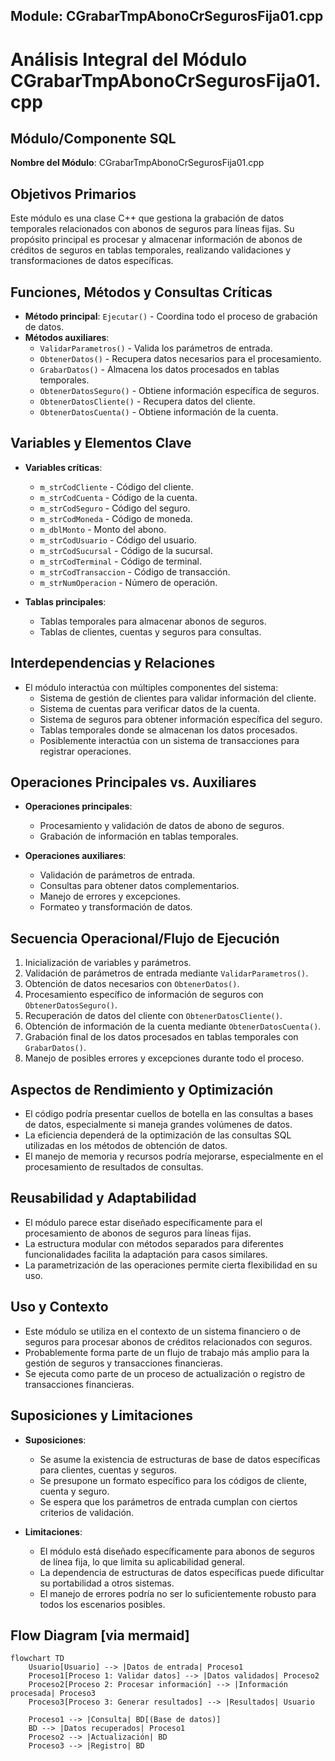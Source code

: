## Module: CGrabarTmpAbonoCrSegurosFija01.cpp
# Análisis Integral del Módulo CGrabarTmpAbonoCrSegurosFija01.cpp

## Módulo/Componente SQL
**Nombre del Módulo**: CGrabarTmpAbonoCrSegurosFija01.cpp

## Objetivos Primarios
Este módulo es una clase C++ que gestiona la grabación de datos temporales relacionados con abonos de seguros para líneas fijas. Su propósito principal es procesar y almacenar información de abonos de créditos de seguros en tablas temporales, realizando validaciones y transformaciones de datos específicas.

## Funciones, Métodos y Consultas Críticas
- **Método principal**: `Ejecutar()` - Coordina todo el proceso de grabación de datos.
- **Métodos auxiliares**:
  - `ValidarParametros()` - Valida los parámetros de entrada.
  - `ObtenerDatos()` - Recupera datos necesarios para el procesamiento.
  - `GrabarDatos()` - Almacena los datos procesados en tablas temporales.
  - `ObtenerDatosSeguro()` - Obtiene información específica de seguros.
  - `ObtenerDatosCliente()` - Recupera datos del cliente.
  - `ObtenerDatosCuenta()` - Obtiene información de la cuenta.

## Variables y Elementos Clave
- **Variables críticas**:
  - `m_strCodCliente` - Código del cliente.
  - `m_strCodCuenta` - Código de la cuenta.
  - `m_strCodSeguro` - Código del seguro.
  - `m_strCodMoneda` - Código de moneda.
  - `m_dblMonto` - Monto del abono.
  - `m_strCodUsuario` - Código del usuario.
  - `m_strCodSucursal` - Código de la sucursal.
  - `m_strCodTerminal` - Código de terminal.
  - `m_strCodTransaccion` - Código de transacción.
  - `m_strNumOperacion` - Número de operación.

- **Tablas principales**:
  - Tablas temporales para almacenar abonos de seguros.
  - Tablas de clientes, cuentas y seguros para consultas.

## Interdependencias y Relaciones
- El módulo interactúa con múltiples componentes del sistema:
  - Sistema de gestión de clientes para validar información del cliente.
  - Sistema de cuentas para verificar datos de la cuenta.
  - Sistema de seguros para obtener información específica del seguro.
  - Tablas temporales donde se almacenan los datos procesados.
  - Posiblemente interactúa con un sistema de transacciones para registrar operaciones.

## Operaciones Principales vs. Auxiliares
- **Operaciones principales**:
  - Procesamiento y validación de datos de abono de seguros.
  - Grabación de información en tablas temporales.
  
- **Operaciones auxiliares**:
  - Validación de parámetros de entrada.
  - Consultas para obtener datos complementarios.
  - Manejo de errores y excepciones.
  - Formateo y transformación de datos.

## Secuencia Operacional/Flujo de Ejecución
1. Inicialización de variables y parámetros.
2. Validación de parámetros de entrada mediante `ValidarParametros()`.
3. Obtención de datos necesarios con `ObtenerDatos()`.
4. Procesamiento específico de información de seguros con `ObtenerDatosSeguro()`.
5. Recuperación de datos del cliente con `ObtenerDatosCliente()`.
6. Obtención de información de la cuenta mediante `ObtenerDatosCuenta()`.
7. Grabación final de los datos procesados en tablas temporales con `GrabarDatos()`.
8. Manejo de posibles errores y excepciones durante todo el proceso.

## Aspectos de Rendimiento y Optimización
- El código podría presentar cuellos de botella en las consultas a bases de datos, especialmente si maneja grandes volúmenes de datos.
- La eficiencia dependerá de la optimización de las consultas SQL utilizadas en los métodos de obtención de datos.
- El manejo de memoria y recursos podría mejorarse, especialmente en el procesamiento de resultados de consultas.

## Reusabilidad y Adaptabilidad
- El módulo parece estar diseñado específicamente para el procesamiento de abonos de seguros para líneas fijas.
- La estructura modular con métodos separados para diferentes funcionalidades facilita la adaptación para casos similares.
- La parametrización de las operaciones permite cierta flexibilidad en su uso.

## Uso y Contexto
- Este módulo se utiliza en el contexto de un sistema financiero o de seguros para procesar abonos de créditos relacionados con seguros.
- Probablemente forma parte de un flujo de trabajo más amplio para la gestión de seguros y transacciones financieras.
- Se ejecuta como parte de un proceso de actualización o registro de transacciones financieras.

## Suposiciones y Limitaciones
- **Suposiciones**:
  - Se asume la existencia de estructuras de base de datos específicas para clientes, cuentas y seguros.
  - Se presupone un formato específico para los códigos de cliente, cuenta y seguro.
  - Se espera que los parámetros de entrada cumplan con ciertos criterios de validación.

- **Limitaciones**:
  - El módulo está diseñado específicamente para abonos de seguros de línea fija, lo que limita su aplicabilidad general.
  - La dependencia de estructuras de datos específicas puede dificultar su portabilidad a otros sistemas.
  - El manejo de errores podría no ser lo suficientemente robusto para todos los escenarios posibles.
## Flow Diagram [via mermaid]
```mermaid
flowchart TD
    Usuario[Usuario] --> |Datos de entrada| Proceso1
    Proceso1[Proceso 1: Validar datos] --> |Datos validados| Proceso2
    Proceso2[Proceso 2: Procesar información] --> |Información procesada| Proceso3
    Proceso3[Proceso 3: Generar resultados] --> |Resultados| Usuario
    
    Proceso1 --> |Consulta| BD[(Base de datos)]
    BD --> |Datos recuperados| Proceso1
    Proceso2 --> |Actualización| BD
    Proceso3 --> |Registro| BD
```

